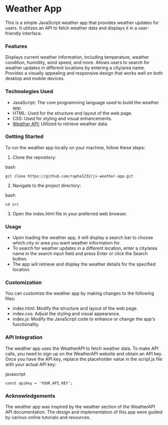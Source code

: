 # Weather App
This is a simple JavaScript weather app that provides weather updates for users. It utilizes an API to fetch weather data and displays it in a user-friendly interface.

### Features
Displays current weather information, including temperature, weather condition, humidity, wind speed, and more.
Allows users to search for weather updates in different locations by entering a city/area name.
Provides a visually appealing and responsive design that works well on both desktop and mobile devices.

### Technologies Used
- JavaScript: The core programming language used to build the weather app.
- HTML: Used for the structure and layout of the web page.
- CSS: Used for styling and visual enhancements.
- <u><a href="https://www.weatherapi.com">Weather API:</a></u> Utilized to retrieve weather data.

### Getting Started
To run the weather app locally on your machine, follow these steps:

1. Clone the repository:

bash
```
git clone https://github.com/rapha1232/js-weather-app.git
```
2. Navigate to the project directory:

bash
```
cd src
```
3. Open the index.html file in your preferred web browser.

### Usage
- Upon loading the weather app, it will display a search bar to choose which city or area you want weather information for.
- To search for weather updates in a different location, enter a city/area name in the search input field and press Enter or click the Search button.
- The app will retrieve and display the weather details for the specified location.

### Customization
You can customize the weather app by making changes to the following files:

- index.html: Modify the structure and layout of the web page.
- index.css: Adjust the styling and visual appearance.
- index.js: Modify the JavaScript code to enhance or change the app's functionality.

### API Integration
The weather app uses the WeatherAPI to fetch weather data. To make API calls, you need to sign up on the WeatherAPI website and obtain an API key. Once you have the API key, replace the placeholder value in the script.js file with your actual API key:

javascript
```
const apiKey = 'YOUR_API_KEY';
```
### Acknowledgements
The weather app was inspired by the weather section of the WeatherAPI API documentation.
The design and implementation of this app were guided by various online tutorials and resources.